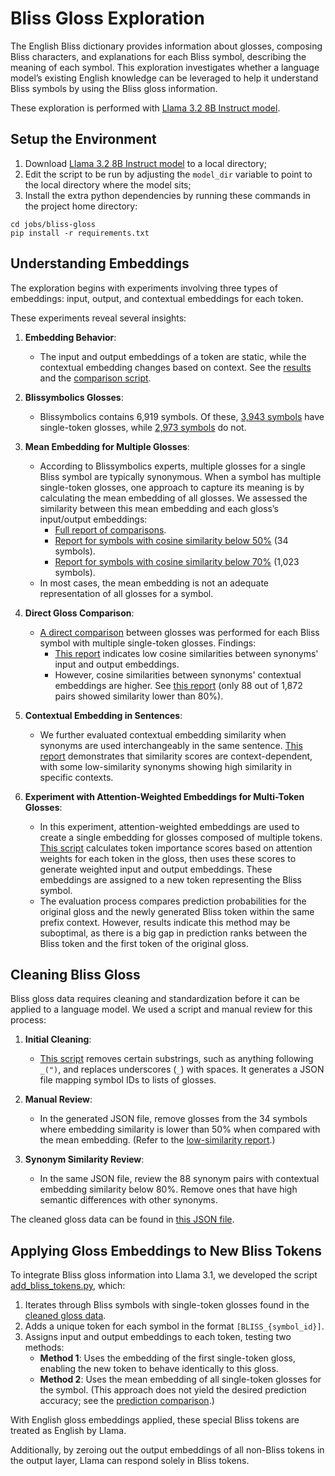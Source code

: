# Bliss Gloss Exploration

The English Bliss dictionary provides information about glosses, composing Bliss characters, and explanations
for each Bliss symbol, describing the meaning of each symbol. This exploration investigates whether a language
model’s existing English knowledge can be leveraged to help it understand Bliss symbols by using the Bliss
gloss information.

These exploration is performed with [Llama 3.2 8B Instruct model](https://huggingface.co/meta-llama/Llama-3.1-8B-Instruct).

## Setup the Environment

1. Download [Llama 3.2 8B Instruct model](https://huggingface.co/meta-llama/Llama-3.1-8B-Instruct) to a local
directory;
2. Edit the script to be run by adjusting the `model_dir` variable to point to the local directory where the
model sits;
3. Install the extra python dependencies by running these commands in the project home directory:
```
cd jobs/bliss-gloss 
pip install -r requirements.txt
```

## Understanding Embeddings

The exploration begins with experiments involving three types of embeddings: input, output, and contextual
embeddings for each token.

These experiments reveal several insights:

1. **Embedding Behavior**: 
   - The input and output embeddings of a token are static, while the contextual embedding changes based on context.
   See the [results](../jobs/bliss-gloss/data/cosine_polysemous_embedding.txt) and the [comparison script](../jobs/bliss-gloss/compare_polysemous_embedding.py).
   
2. **Blissymbolics Glosses**:
   - Blissymbolics contains 6,919 symbols. Of these,
   [3,943 symbols](../jobs/bliss-gloss/data/bliss_ids_with_single_token_gloss.json) have single-token glosses,
   while [2,973 symbols](../jobs/bliss-gloss/data/bliss_ids_without_single_token_gloss.json) do not.

3. **Mean Embedding for Multiple Glosses**:
   - According to Blissymbolics experts, multiple glosses for a single Bliss symbol are typically synonymous.
   When a symbol has multiple single-token glosses, one approach to capture its meaning is by calculating the mean
   embedding of all glosses. We assessed the similarity between this mean embedding and each gloss’s input/output
   embeddings:
      * [Full report of comparisons](../jobs/bliss-gloss/data/mean_all_similarity.json).
      * [Report for symbols with cosine similarity below 50%](../jobs/bliss-gloss/data/mean_low_similarity_0.5_34.json) (34 symbols).
      * [Report for symbols with cosine similarity below 70%](../jobs/bliss-gloss/data/mean_low_similarity_0.7_1023.json) (1,023 symbols).
   - In most cases, the mean embedding is not an adequate representation of all glosses for a symbol.

4. **Direct Gloss Comparison**:
   - [A direct comparison]((../jobs/bliss-gloss/compare_gloss_by_cosine.py)) between glosses was performed for
   each Bliss symbol with multiple single-token glosses. Findings:
      * [This report](../jobs/bliss-gloss/data/consine_mismatch_on_input_output.json) indicates low cosine similarities
      between synonyms' input and output embeddings.
      * However, cosine similarities between synonyms' contextual embeddings are higher. See
      [this report](../jobs/bliss-gloss/data/cosine_mismatch_on_contextual.json) (only 88 out of 1,872 pairs showed
      similarity lower than 80%).

5. **Contextual Embedding in Sentences**:
   - We further evaluated contextual embedding similarity when synonyms are used interchangeably in the same sentence.
   [This report](../jobs/bliss-gloss/data/contextual_similarity_synonyms_in_same_sentences.txt) demonstrates that
   similarity scores are context-dependent, with some low-similarity synonyms showing high similarity in specific contexts.

6. **Experiment with Attention-Weighted Embeddings for Multi-Token Glosses**:
   - In this experiment, attention-weighted embeddings are used to create a single embedding for glosses composed
   of multiple tokens. [This script](../jobs/bliss-gloss/weighted_embedding_for_multi_token_gloss.py) calculates token importance scores based on attention weights for each token in the gloss, then uses these scores to generate weighted
   input and output embeddings. These embeddings are assigned to a new token representing the Bliss symbol.
   - The evaluation process compares prediction probabilities for the original gloss and the newly generated Bliss
   token within the same prefix context. However, results indicate this method may be suboptimal, as there is a big gap
   in prediction ranks between the Bliss token and the first token of the original gloss.

## Cleaning Bliss Gloss

Bliss gloss data requires cleaning and standardization before it can be applied to a language model. We used a script
and manual review for this process:

1. **Initial Cleaning**:
   - [This script](../jobs/bliss-gloss/clean_bliss_gloss.py) removes certain substrings, such as anything following
   `_(")`, and replaces underscores (`_`) with spaces. It generates a JSON file mapping symbol IDs to lists of glosses.
   
2. **Manual Review**:
   - In the generated JSON file, remove glosses from the 34 symbols where embedding similarity is lower than 50%
   when compared with the mean embedding. (Refer to the 
   [low-similarity report](../jobs/bliss-gloss/data/mean_low_similarity_0.5_34.json).)
   
3. **Synonym Similarity Review**:
   - In the same JSON file, review the 88 synonym pairs with contextual embedding similarity below 80%. Remove ones
   that have high semantic differences with other synonyms.

The cleaned gloss data can be found in [this JSON file](../jobs/bliss-gloss/data/bliss_gloss_cleaned_synonyms.json).

## Applying Gloss Embeddings to New Bliss Tokens

To integrate Bliss gloss information into Llama 3.1, we developed the script
[add_bliss_tokens.py](../jobs/bliss-gloss/add_bliss_tokens.py), which:

1. Iterates through Bliss symbols with single-token glosses found in the
[cleaned gloss data](../jobs/bliss-gloss/data/bliss_gloss_cleaned_synonyms.json).
2. Adds a unique token for each symbol in the format `[BLISS_{symbol_id}]`.
3. Assigns input and output embeddings to each token, testing two methods:
   - **Method 1**: Uses the embedding of the first single-token gloss, enabling the new token to behave identically
   to this gloss.
   - **Method 2**: Uses the mean embedding of all single-token glosses for the symbol. (This approach does not
   yield the desired prediction accuracy; see the [prediction comparison](https://docs.google.com/spreadsheets/d/1FrHrHilf3Nsgb-gEsTlBpsY2MUG75VZ56LP99ybcVNw/edit?gid=0#gid=0).)

With English gloss embeddings applied, these special Bliss tokens are treated as English by Llama.

Additionally, by zeroing out the output embeddings of all non-Bliss tokens in the output layer, Llama can respond
solely in Bliss tokens.
